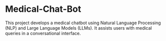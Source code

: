 # Medical-Chat-Bot
This project develops a medical chatbot using Natural Language Processing (NLP) and Large Language Models (LLMs). It assists users with medical queries in a conversational interface.
